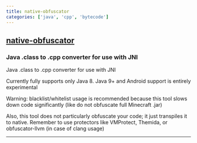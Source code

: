 ```yaml
---
title: native-obfuscator
categories: ['java', 'cpp', 'bytecode']
---
```

## [native-obfuscator](https://github.com/radioegor146/native-obfuscator)

### Java .class to .cpp converter for use with JNI

Java .class to .cpp converter for use with JNI

Currently fully supports only Java 8. Java 9+ and Android support is entirely experimental

Warning: blacklist/whitelist usage is recommended because this tool slows down code significantly (like do not obfuscate full Minecraft .jar)

Also, this tool does not particularly obfuscate your code; it just transpiles it to native. Remember to use protectors like VMProtect, Themida, or obfuscator-llvm (in case of clang usage)

---
